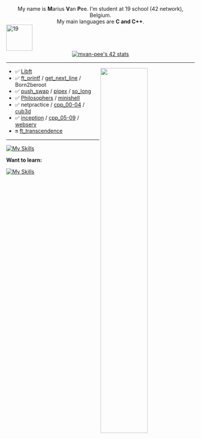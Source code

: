 <div align="center">
    My name is <b>M</b>arius <b>V</b>an <b>P</b>ee. I'm student at 19 school (42 network), Belgium.<br>
    My main languages are <b>C and C++</b>.
</div>
<a href="https://campus19.be/" target="_blank" rel="noreferrer noopener">
    <img src="https://cdn.dorik.com/60d9e60019777c001197de7e/629a22a6e91a890012ba18dc/images/19-blanc_yd72cr9s.png" alt="19" height="70">
</a>
<br>

<div align="center">
    <a href="https://github.com/oakoudad/badge42">
        <img src="https://badge.mediaplus.ma/starryblue/mvan-pee?1337Badge=off&UM6P=off" alt="mvan-pee's 42 stats">
    </a>
</div>

<hr>

<picture>
    <source media="(prefers-color-scheme: dark)" srcset="https://streak-stats.demolab.com?user=mvpee&theme=dark">
    <img align="right" width="50%" src="https://github-readme-stats-ouuan.vercel.app/api?username=MVPee&show_icons=true">
</picture>

-    ✅ [Libft](https://github.com/MVPee/42-Libft)
-    ✅ [ft_printf](https://github.com/MVPee/42-Ft_printf) / [get_next_line](https://github.com/MVPee/42-Get-next-line) / Born2beroot
-    ✅ [push_swap](https://github.com/MVPee/42-Push-swap) / [pipex](https://github.com/MVPee/42-Pipex) / [so_long](https://github.com/MVPee/42-So_long)
-    ✅ [Philosophers](https://github.com/MVPee/42-Philosophers) / [minishell](https://github.com/MVPee/42-minishell)
-    ✅ netpractice / [cpp_00-04](https://github.com/MVPee/42-CPP) / [cub3d](https://github.com/MVPee/42-Cub3d)
-    ✅ [inception](https://github.com/MVPee/42-Inception) / [cpp_05-09](https://github.com/MVPee/42-CPP) / [webserv](https://github.com/MVPee/42-webserv)
-    🔛 [ft_transcendence](https://github.com/MVPee/42-transcendence)
<hr>

[![My Skills](https://skillicons.dev/icons?i=c,cpp,js,java,python,django,vscode,linux,github,git,docker,mysql,postgres)](https://skillicons.dev)

<summary><strong>Want to learn:</strong></summary>

[![My Skills](https://skillicons.dev/icons?i=net,aws,go,react,typescript)](https://skillicons.dev)
